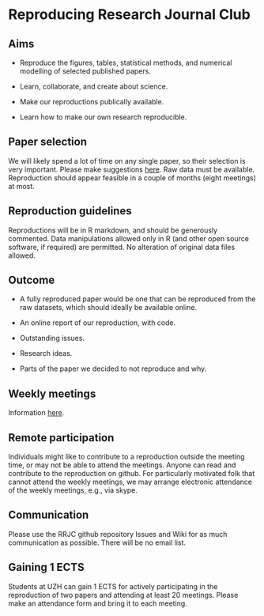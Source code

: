 # Reproducing Research Journal Club

## Aims

-   Reproduce the figures, tables, statistical methods, and numerical
    modelling of selected published papers.

-   Learn, collaborate, and create about science.

-   Make our reproductions publically available.

-   Learn how to make our own research reproducible.

## Paper selection

We will likely spend a lot of time on any single paper, so their
selection is very important. Please make suggestions [here](possible_papers.md). Raw data must be available. Reproduction should appear feasible in a
couple of months (eight meetings) at most.

## Reproduction guidelines

Reproductions will be in R markdown, and should be generously commented.
Data manipulations allowed only in R (and other open source software, if
required) are permitted. No alteration of original data files allowed.


## Outcome

-   A fully reproduced paper would be one that can be reproduced from
    the raw datasets, which should ideally be available online.

-   An online report of our reproduction, with code.

-   Outstanding issues.

-   Research ideas.

-   Parts of the paper we decided to not reproduce and why.



## Weekly meetings

Information [here](Meetings.md).


## Remote participation

Individuals might like to contribute to a reproduction outside the meeting time, or may not be able to attend the meetings. Anyone can read and contribute to the reproduction on github. For particularly motivated folk that cannot attend the weekly meetings, we may arrange electronic attendance of the weekly meetings, e.g., via skype. 

## Communication

Please use the RRJC github repository Issues and Wiki for as much communication as possible. There will be no email list.

## Gaining 1 ECTS

Students at UZH can gain 1 ECTS for actively participating in the reproduction of two papers and attending at least 20 meetings. Please make an attendance form and bring it to each meeting.
